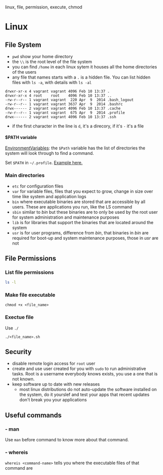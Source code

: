 linux, file, permission, execute, chmod

  # Linux
  
  ## File System
  - `pwd` show your home directory
  - the `\\` is the root level of the file system
  - you can find `/home` in each linux sytem it houses all the home directories of the users
  -  any file that names starts with a `.` is a hidden file. You can list hidden files with `ls -a`, with details with `ls -al`
  ```
  drwxr-xr-x 4 vagrant vagrant 4096 Feb 10 13:37 .
  drwxr-xr-x 4 root    root    4096 Feb 10 13:37 ..
  -rw-r--r-- 1 vagrant vagrant  220 Apr  9  2014 .bash_logout
  -rw-r--r-- 1 vagrant vagrant 3637 Apr  9  2014 .bashrc
  drwx------ 2 vagrant vagrant 4096 Feb 10 13:37 .cache
  -rw-r--r-- 1 vagrant vagrant  675 Apr  9  2014 .profile
  drwx------ 2 vagrant vagrant 4096 Feb 10 13:37 .ssh
  ```
  - if the first character in the line is `d`, it's a direcory, if it's `-` it's a file

  #### $PATH variable
  [EnvironmentVariables](https://help.ubuntu.com/community/EnvironmentVariables): the
  `$Path` variable has the list of directories the system will look through to find a command.

  Set `$PATH` in `~/.profile`. [Example here.](https://askubuntu.com/questions/60218/how-to-add-a-directory-to-the-path)
  

  ### Main directories
  - `etc` for configuration files
  - `var` for variable files, files that you expect to grow, change in size over time like system and application logs
  - `bin` where executable binaries are stored that are accessible by all users. These are applications you run, like the LS command
  - `sbin` similar to *bin* but these binaries are to only be used by the root user for system administration and maintenance purposes
  - `lib` is for libraries that support the binaries that are located around the system
  - `usr` is for user programs, difference from *bin*, that binaries in *bin* are required for boot-up and system maintenance purposes, those in *usr* are not 
  
  
  
## File Permissions

### List file permissions
```bash
ls -l
```

### Make file executable
```shell
chmod +x <file_name>
```

### Exectue file
Use `./`
```shell
./<file_name>.sh
```
  
  ## Security
  - disable remote login access for `root` user
  - create and use user created for you with `sudo` to run administrative tasks. Root is a username everybody knows exists, you use a one that is not known.
  - keep software up to date with new releases
      - most linux distributions do not auto-update the software installed on the system, do it yourslef and test your apps that recent updates don't break you your applications
  
  
  ## Useful commands
  ### - man
  Use `man` before command to know more about that command.

  ### - whereis
 `whereis <command-name>` tells you where the executable files of that command are 